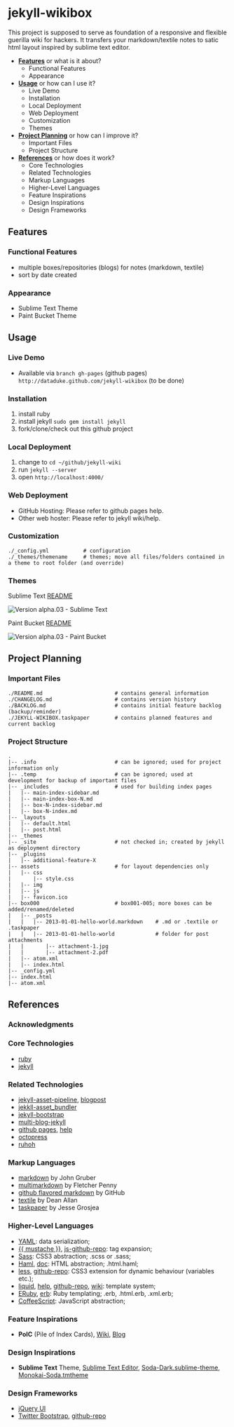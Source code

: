 # jekyll-wikibox

This project is supposed to serve as foundation of a responsive and flexible guerilla wiki for hackers.
It transfers your markdown/textile notes to satic html layout inspired by sublime text editor.

- **[Features](#features)** or what is it about?
  - Functional Features
  - Appearance
- **[Usage](#usage)** or how can I use it?
  - Live Demo
  - Installation
  - Local Deployment
  - Web Deployment
  - Customization
  - Themes
- **[Project Planning](#project-planning)** or how can I improve it?
  - Important Files
  - Project Structure
- **[References](#references)** or how does it work?
  - Core Technologies
  - Related Technologies
  - Markup Languages
  - Higher-Level Languages
  - Feature Inspirations
  - Design Inspirations
  - Design Frameworks

## Features

### Functional Features

  - multiple boxes/repositories (blogs) for notes (markdown, textile)
  - sort by date created

### Appearance
  
  - Sublime Text Theme
  - Paint Bucket Theme

## Usage

### Live Demo

- Available via `branch gh-pages` (github pages)  
  `http://dataduke.github.com/jekyll-wikibox` (to be done)

### Installation

1. install ruby
2. install jekyll `sudo gem install jekyll`
3. fork/clone/check out this github project

### Local Deployment

1. change to `cd ~/github/jekyll-wiki`
2. run `jekyll --server` 
3. open `http://localhost:4000/`

### Web Deployment

- GitHub Hosting: Please refer to github pages help.
- Other web hoster: Please refer to jekyll wiki/help.

### Customization

    ./_config.yml           # configuration
    ./_themes/themename     # themes; move all files/folders contained in a theme to root folder (and override)

### Themes

Sublime Text [README](https://github.com/dataduke/jekyll-wikibox/tree/master/_themes/sublimetext)  

![Version alpha.03 - Sublime Text](https://raw.github.com/dataduke/jekyll-wikibox/master/_themes/sublimetext/_sublimetext.jpg)

Paint Bucket [README](https://github.com/dataduke/jekyll-wikibox/tree/master/_themes/paintpucket)  

![Version alpha.03 - Paint Bucket](https://github.com/dataduke/jekyll-wikibox/raw/master/.info/snapshot-version-a03-paintbucket.jpg)

## Project Planning

### Important Files

    ./README.md                       # contains general information
    ./CHANGELOG.md                    # contains version history
    ./BACKLOG.md                      # contains initial feature backlog (backup/reminder)
    ./JEKYLL-WIKIBOX.taskpaper        # contains planned features and current backlog

### Project Structure

    .
    |-- .info                         # can be ignored; used for project information only
    |-- .temp                         # can be ignored; used at development for backup of important files
    |-- _includes                     # used for building index pages
    |   |-- main-index-sidebar.md
    |   |-- main-index-box-N.md
    |   |-- box-N-index-sidebar.md
    |   |-- box-N-index.md
    |-- _layouts
    |   |-- default.html
    |   |-- post.html
    |-- _themes             
    |-- _site                         # not checked in; created by jekyll as deployment directory
    |-- _plugins 
    |   |-- additional-feature-X
    |-- assets                        # for layout dependencies only
    |   |-- css
    |       |-- style.css
    |   |-- img
    |   |-- js
    |   |-- favicon.ico
    |-- box000                        # box001-005; more boxes can be added/renamed/deleted
    |   |-- _posts
    |   |   |-- 2013-01-01-hello-world.markdown    # .md or .textile or .taskpaper
    |   |   |-- 2013-01-01-hello-world             # folder for post attachments
    |   |       |-- attachment-1.jpg
    |   |       |-- attachment-2.pdf
    |   |-- atom.xml
    |   |-- index.html
    |-- _config.yml
    |-- index.html
    |-- atom.xml

## References

### Acknowledgments

### Core Technologies

- [ruby](http://www.ruby-lang.org/en/)
- [jekyll](https://github.com/mojombo/jekyll)

### Related Technologies

- [jekyll-asset-pipeline](https://github.com/matthodan/jekyll-asset-pipeline), [blogpost](http://matthodan.com/2012/11/22/jekyll-asset-pipeline.html)
- [jekkll-asset_bundler](https://github.com/moshen/jekyll-asset_bundler)
- [jekyll-bootstrap](https://github.com/plusjade/jekyll-bootstrap) 
- [multi-blog-jekyll](https://github.com/ggarron/multi-blog-jekyll)
- [github pages](http://pages.github.com/), [help](https://help.github.com/categories/20/articles) 
- [octopress](https://github.com/imathis/octopress)
- [ruhoh](http://ruhoh.com)

### Markup Languages

- [markdown](http://daringfireball.net/projects/markdown/) by John Gruber
- [multimarkdown](http://fletcherpenney.net/multimarkdown/) by Fletcher Penny
- [github flavored markdown](https://help.github.com/articles/github-flavored-markdown) by GitHub
- [textile](http://textism.com/tools/textile/) by Dean Allan
- [taskpaper](http://www.hogbaysoftware.com/products/taskpaper) by Jesse Grosjea

### Higher-Level Languages

- [YAML](http://www.yaml.org): data serialization;
- [{{ mustache }}](http://mustache.github.com), [js-github-repo](https://github.com/janl/mustache.js): tag expansion;
- [Sass](http://sass-lang.com): CSS3 abstraction; .scss or .sass;
- [Haml](http://haml.info), [doc](http://haml.info/docs/yardoc/file.REFERENCE.html): HTML abstraction; .html.haml;
- [less](http://lesscss.org/), [github-repo](https://github.com/cloudhead/less.js): CSS3 extension for dynamic behaviour (variables etc.);
- [liquid](http://www.liquidmarkup.org/), [help](https://github.com/mojombo/jekyll/wiki/liquid-extensions), [github-repo](https://github.com/Shopify/liquid), [wiki](https://github.com/Shopify/liquid/wiki/Liquid-for-Designers): template system;
- [ERuby](http://de.wikipedia.org/wiki/ERuby), [erb](http://ruby-doc.org/stdlib-1.9.3/libdoc/erb/rdoc/ERB.html): Ruby templating; .erb, .html.erb, .xml.erb;
- [CoffeeScript](http://coffeescript.org/): JavaScript abstraction;

### Feature Inspirations

 - **PoIC** (Pile of Index Cards), [Wiki](http://pileofindexcards.org/), [Blog](http://pileofindexcards.org/blog/)

### Design Inspirations

- **Sublime Text** Theme, [Sublime Text Editor](http://www.sublimetext.com/), [Soda-Dark.sublime-theme](https://github.com/buymeasoda/soda-theme), [Monokai-Soda.tmtheme](https://github.com/simeonv/st2-color-schemes)

### Design Frameworks

- [jQuery UI](http://jqueryui.com/)
- [Twitter Bootstrap](http://twitter.github.io/bootstrap/), [github-repo](https://github.com/twitter/bootstrap)

